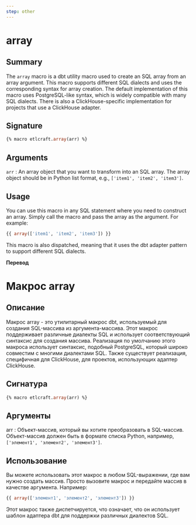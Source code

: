```yaml
---
step: other
---
```

# array


## Summary

The `array` macro is a dbt utility macro used to create an SQL array from an array argument. This macro supports different SQL dialects and uses the corresponding syntax for array creation. The default implementation of this macro uses PostgreSQL-like syntax, which is widely compatible with many SQL dialects. There is also a ClickHouse-specific implementation for projects that use a ClickHouse adapter.

## Signature

```sql
{% macro etlcraft.array(arr) %}
```
## Arguments
`arr` : An array object that you want to transform into an SQL array. The array object should be in Python list format, e.g., `['item1', 'item2', 'item3']`.

## Usage
You can use this macro in any SQL statement where you need to construct an array. Simply call the macro and pass the array as the argument. For example:

```sql
{{ array(['item1', 'item2', 'item3']) }}
```

This macro is also dispatched, meaning that it uses the dbt adapter pattern to support different SQL dialects.

**Перевод**
 
# Макрос array

## Описание

Макрос array - это утилитарный макрос dbt, используемый для создания SQL-массива из аргумента-массива. Этот макрос поддерживает различные диалекты SQL и использует соответствующий синтаксис для создания массива. Реализация по умолчанию этого макроса использует синтаксис, подобный PostgreSQL, который широко совместим с многими диалектами SQL. Также существует реализация, специфичная для ClickHouse, для проектов, использующих адаптер ClickHouse.

## Сигнатура
```sql
{% macro etlcraft.array(arr) %}
```

## Аргументы

arr : Объект-массив, который вы хотите преобразовать в SQL-массив. Объект-массив должен быть в формате списка Python, например, `['элемент1', 'элемент2', 'элемент3']`.

## Использование

Вы можете использовать этот макрос в любом SQL-выражении, где вам нужно создать массив. Просто вызовите макрос и передайте массив в качестве аргумента. Например:

```sql
{{ array(['элемент1', 'элемент2', 'элемент3']) }}
```

Этот макрос также диспетчируется, что означает, что он использует шаблон адаптера dbt для поддержки различных диалектов SQL. 